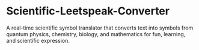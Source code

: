 # Scientific-Leetspeak-Converter
A real-time scientific symbol translator that converts text into symbols from quantum physics, chemistry, biology, and mathematics for fun, learning, and scientific expression.
